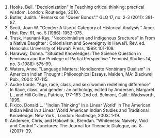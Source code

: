 1. Hooks, Bell. "Decolonization" in Teaching critical thinking: practical wisdom. London: Routledge, 2010.
2. Butler, Judith. "Remarks on "Queer Bonds"." GLQ 17, no. 2-3 (2011): 381-87.
3. Scott, Joan W. "Gender: A Useful Category of Historical Analysis." Amer. Hist. Rev. 91, no. 5 (1986): 1053-075.
4. Trask, Haunani-Kay. "Neocolonialism and Indigenous Sructures" in From a Native Daughter : Colonialism and Sovereignty in Hawaiʻi. Rev. ed. Honolulu: University of Hawaiʻi Press, 1999: 101-109.
5. Haraway, Donna. "Situated Knowledges: The Science Question in Feminism and the Privilege of Partial Perspective." Feminist Studies 14, no. 3 (1988): 575-99.
6. Waters, Anne. "Language Matters: Nondiscrete Nonbinary Dualism" in American Indian Thought : Philosophical Essays. Malden, MA: Blackwell Pub., 2004: 97-115.
7. Audre Lorde. "Age, race, class, and sex: women redefining difference" In Race, class, and gender : an anthology, edited by Andersen, Margaret L., and Hill Collins, Patricia, 177-183. 2nd ed. Belmont, Calif.: Wadsworth, 1995.
8. Fixico, Donald L. '"Indian Thinking" In a Linear World' in The American Indian Mind in a Linear World American Indian Studies and Traditional Knowledge. New York ; London: Routledge, 2003: 1-19. 
9. Andersen, Chris, and Hokowhitu, Brendan. "Whiteness: Naivety, Void and Control." Junctures: The Journal for Thematic Dialogue, no. 8 (2007): 39.
